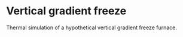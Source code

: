 # Vertical gradient freeze

Thermal simulation of a hypothetical vertical gradient freeze furnace.

